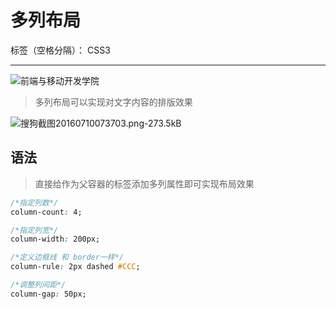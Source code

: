 # 多列布局

标签（空格分隔）： CSS3

---


![前端与移动开发学院][1]
>多列布局可以实现对文字内容的排版效果

![搜狗截图20160710073703.png-273.5kB][2]

## 语法
>直接给作为父容器的标签添加多列属性即可实现布局效果


```css
/*指定列数*/
column-count: 4;

/*指定列宽*/
column-width: 200px;

/*定义边框线 和 border一样*/
column-rule: 2px dashed #CCC;

/*调整列间距*/
column-gap: 50px;
```


  [1]: http://static.zybuluo.com/antumuFish/xfnngpb23mze67n7y3y9ir3l/desk.jpg
  [2]: http://static.zybuluo.com/antumuFish/44knzy141ap6nsrmgtha6fam/%E6%90%9C%E7%8B%97%E6%88%AA%E5%9B%BE20160710073703.png

